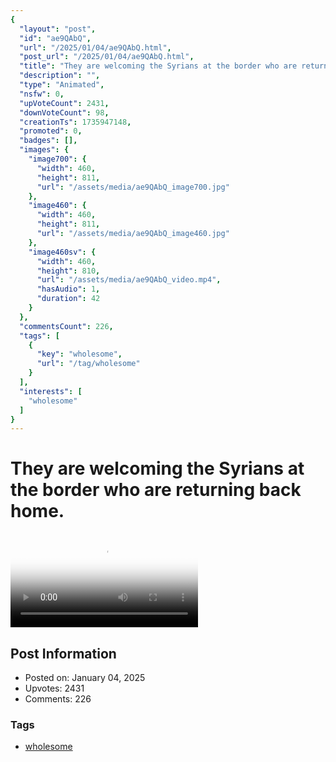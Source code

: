 ```yaml
---
{
  "layout": "post",
  "id": "ae9QAbQ",
  "url": "/2025/01/04/ae9QAbQ.html",
  "post_url": "/2025/01/04/ae9QAbQ.html",
  "title": "They are welcoming the Syrians at the border who are returning back home.",
  "description": "",
  "type": "Animated",
  "nsfw": 0,
  "upVoteCount": 2431,
  "downVoteCount": 98,
  "creationTs": 1735947148,
  "promoted": 0,
  "badges": [],
  "images": {
    "image700": {
      "width": 460,
      "height": 811,
      "url": "/assets/media/ae9QAbQ_image700.jpg"
    },
    "image460": {
      "width": 460,
      "height": 811,
      "url": "/assets/media/ae9QAbQ_image460.jpg"
    },
    "image460sv": {
      "width": 460,
      "height": 810,
      "url": "/assets/media/ae9QAbQ_video.mp4",
      "hasAudio": 1,
      "duration": 42
    }
  },
  "commentsCount": 226,
  "tags": [
    {
      "key": "wholesome",
      "url": "/tag/wholesome"
    }
  ],
  "interests": [
    "wholesome"
  ]
}
---
```


# They are welcoming the Syrians at the border who are returning back home.

<video controls playsinline loop poster="/assets/media/ae9QAbQ_image460.jpg">
  <source src="/assets/media/ae9QAbQ_video.mp4" type="video/mp4">
  Your browser does not support the video tag.
</video>

## Post Information

- Posted on: January 04, 2025
- Upvotes: 2431
- Comments: 226

### Tags

- [wholesome](/tag/wholesome)
